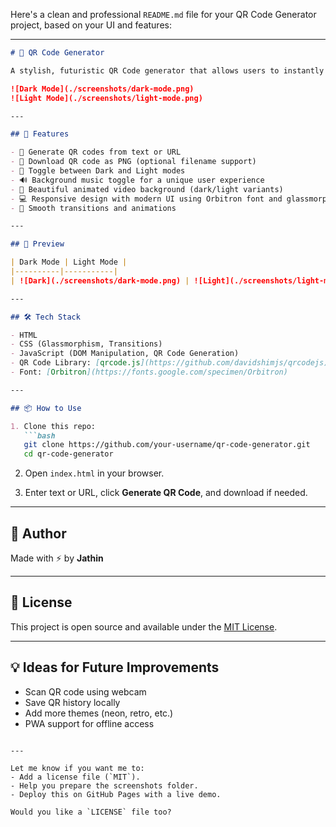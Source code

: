 Here's a clean and professional `README.md` file for your QR Code Generator project, based on your UI and features:

---

````markdown
# 🔳 QR Code Generator

A stylish, futuristic QR Code generator that allows users to instantly create and download QR codes from any text or URL input. Features include dynamic dark/light mode switching, ambient background video, and even background music toggle for an immersive experience.

![Dark Mode](./screenshots/dark-mode.png)
![Light Mode](./screenshots/light-mode.png)

---

## 🚀 Features

- 🎯 Generate QR codes from text or URL
- 💾 Download QR code as PNG (optional filename support)
- 🌙 Toggle between Dark and Light modes
- 🔊 Background music toggle for a unique user experience
- 🎥 Beautiful animated video background (dark/light variants)
- 💻 Responsive design with modern UI using Orbitron font and glassmorphism
- 🎨 Smooth transitions and animations

---

## 📸 Preview

| Dark Mode | Light Mode |
|----------|-----------|
| ![Dark](./screenshots/dark-mode.png) | ![Light](./screenshots/light-mode.png) |

---

## 🛠️ Tech Stack

- HTML
- CSS (Glassmorphism, Transitions)
- JavaScript (DOM Manipulation, QR Code Generation)
- QR Code Library: [qrcode.js](https://github.com/davidshimjs/qrcodejs)
- Font: [Orbitron](https://fonts.google.com/specimen/Orbitron)

---

## 📦 How to Use

1. Clone this repo:
   ```bash
   git clone https://github.com/your-username/qr-code-generator.git
   cd qr-code-generator
````

2. Open `index.html` in your browser.

3. Enter text or URL, click **Generate QR Code**, and download if needed.

---

## 🧠 Author

Made with ⚡ by **Jathin**

---

## 📜 License

This project is open source and available under the [MIT License](LICENSE).

---

## 💡 Ideas for Future Improvements

* Scan QR code using webcam
* Save QR history locally
* Add more themes (neon, retro, etc.)
* PWA support for offline access

```

---

Let me know if you want me to:
- Add a license file (`MIT`).
- Help you prepare the screenshots folder.
- Deploy this on GitHub Pages with a live demo.

Would you like a `LICENSE` file too?
```
